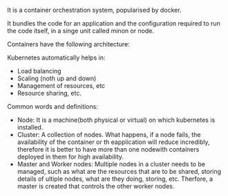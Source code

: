 It is a container orchestration system, popularised by docker.

It bundles the code for an application and the configuration required to run the code itself, in a singe unit called minon or node.

Containers have the following architecture:


Kubernetes automatically helps in:
- Load balancing
- Scaling (noth up and down)
- Management of resources, etc
- Resource sharing, etc.

Common words and definitions:
- Node: It is a machine(both physical or virtual) on which kubernetes is installed.
- Cluster: A collection of nodes. What happens, if a node fails, the availability of the container or th eapplication will reduce incredibly, therefore it is better to have more than one nodewith containers deployed in them for high availability.
- Master and Worker nodes: Multiple nodes in a cluster needs to be managed, such as what are the resources that are to be shared, storing details of ultiple nodes, what are they doing, storing, etc. Therfore, a master is created that controls the other worker nodes. 
